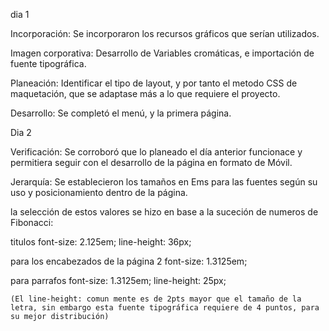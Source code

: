 
dia 1
 

 Incorporación: Se incorporaron los recursos gráficos que serían utilizados.

 Imagen corporativa: Desarrollo de Variables cromáticas,
 e importación de fuente tipográfica.

 Planeación: Identificar el tipo de layout, y por tanto el metodo CSS de maquetación, que se adaptase más a lo que requiere el proyecto.

 Desarrollo: Se completó el menú, y la primera página.

Dia 2

Verificación: Se corroboró que lo planeado el día anterior funcionace y permitiera seguir con el desarrollo de la página en formato de Móvil.

Jerarquía: Se establecieron los tamaños en Ems para las fuentes según su uso y posicionamiento dentro de la página.

la selección de estos valores se hizo en base a la suceción de numeros de Fibonacci:

titulos
font-size: 2.125em; 
line-height: 36px;
 
para los encabezados de la página 2
font-size:  1.3125em;

para parrafos
font-size: 1.3125em;
    line-height: 25px;

    (El line-height: comun mente es de 2pts mayor que el tamaño de la letra, sin embargo esta fuente tipográfica requiere de 4 puntos, para su mejor distribución)